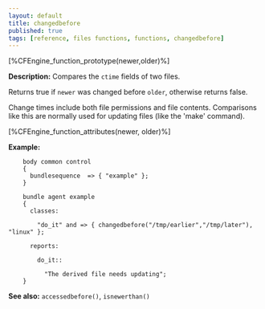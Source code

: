 ```yaml
---
layout: default
title: changedbefore
published: true
tags: [reference, files functions, functions, changedbefore]
---
```


[%CFEngine_function_prototype(newer,older)%]

**Description:** Compares the `ctime` fields of two files.

Returns true if `newer` was changed before `older`, otherwise returns false.

Change times include both file permissions and file contents.
Comparisons like this are normally used for updating files (like the
'make' command).

[%CFEngine_function_attributes(newer, older)%]

**Example:**

```cf3
    body common control
    {
      bundlesequence  => { "example" };
    }

    bundle agent example
    {
      classes:

        "do_it" and => { changedbefore("/tmp/earlier","/tmp/later"), "linux" };

      reports:

        do_it::

          "The derived file needs updating";
    }
```

**See also:** `accessedbefore()`, `isnewerthan()`
